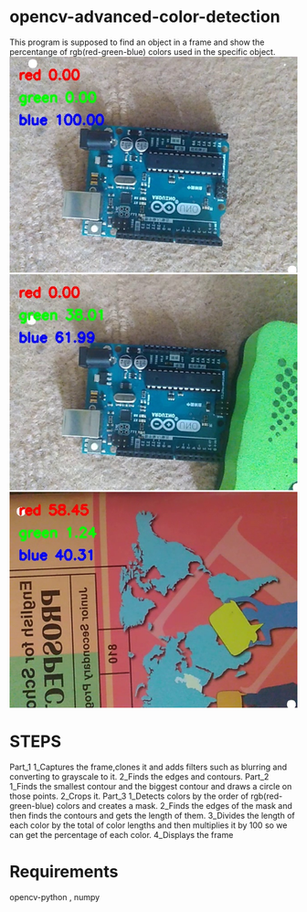 # opencv-advanced-color-detection
This program is supposed to find an object in a frame and show the percentange of rgb(red-green-blue) colors used in the specific object.
![](https://github.com/Moeed1mdnzh/opencv-advanced-color-detection/blob/main/example1.jpg)
![](https://github.com/Moeed1mdnzh/opencv-advanced-color-detection/blob/main/example2.jpg)
![](https://github.com/Moeed1mdnzh/opencv-advanced-color-detection/blob/main/example3.jpg)
# STEPS
Part_1
1_Captures the frame,clones it and adds filters such as blurring and converting to grayscale to it.
2_Finds the edges and contours.
Part_2
1_Finds the smallest contour and the biggest contour and draws a circle on those points.
2_Crops it.
Part_3
1_Detects colors by the order of rgb(red-green-blue) colors and creates a mask.
2_Finds the edges of the mask and then finds the contours and gets the length of them.
3_Divides the length of each color by the total of color lengths and then multiplies it by 100 so we can get the percentage of each color.
4_Displays the frame
# Requirements
opencv-python , numpy
